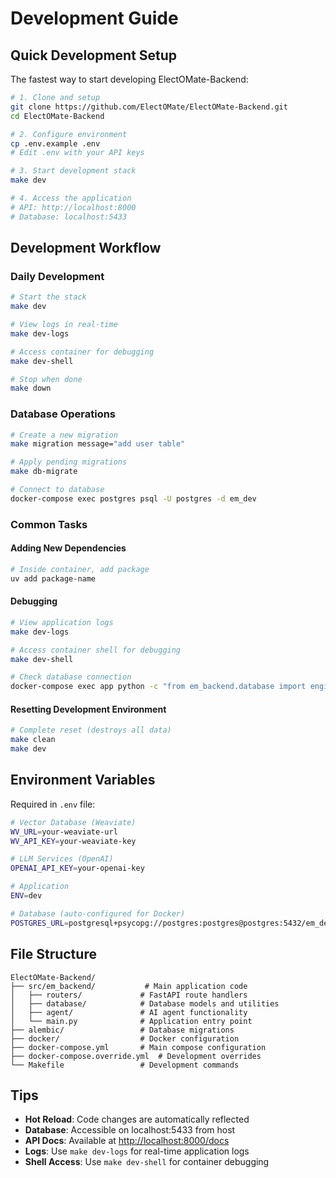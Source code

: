 # Development Guide

## Quick Development Setup

The fastest way to start developing ElectOMate-Backend:

```bash
# 1. Clone and setup
git clone https://github.com/ElectOMate/ElectOMate-Backend.git
cd ElectOMate-Backend

# 2. Configure environment  
cp .env.example .env
# Edit .env with your API keys

# 3. Start development stack
make dev

# 4. Access the application
# API: http://localhost:8000
# Database: localhost:5433
```

## Development Workflow

### Daily Development

```bash
# Start the stack
make dev

# View logs in real-time
make dev-logs

# Access container for debugging
make dev-shell

# Stop when done
make down
```

### Database Operations

```bash
# Create a new migration
make migration message="add user table"

# Apply pending migrations
make db-migrate

# Connect to database
docker-compose exec postgres psql -U postgres -d em_dev
```

### Common Tasks

#### Adding New Dependencies

```bash
# Inside container, add package
uv add package-name
```

#### Debugging

```bash
# View application logs
make dev-logs

# Access container shell for debugging
make dev-shell

# Check database connection
docker-compose exec app python -c "from em_backend.database import engine; print('DB OK')"
```

#### Resetting Development Environment

```bash
# Complete reset (destroys all data)
make clean
make dev
```

## Environment Variables

Required in `.env` file:

```bash
# Vector Database (Weaviate)
WV_URL=your-weaviate-url
WV_API_KEY=your-weaviate-key

# LLM Services (OpenAI)
OPENAI_API_KEY=your-openai-key

# Application
ENV=dev

# Database (auto-configured for Docker)
POSTGRES_URL=postgresql+psycopg://postgres:postgres@postgres:5432/em_dev
```

## File Structure

```text
ElectOMate-Backend/
├── src/em_backend/           # Main application code
│   ├── routers/             # FastAPI route handlers
│   ├── database/            # Database models and utilities
│   ├── agent/               # AI agent functionality
│   └── main.py              # Application entry point
├── alembic/                 # Database migrations
├── docker/                  # Docker configuration
├── docker-compose.yml       # Main compose configuration
├── docker-compose.override.yml  # Development overrides
└── Makefile                 # Development commands
```

## Tips

- **Hot Reload**: Code changes are automatically reflected
- **Database**: Accessible on localhost:5433 from host
- **API Docs**: Available at <http://localhost:8000/docs>
- **Logs**: Use `make dev-logs` for real-time application logs
- **Shell Access**: Use `make dev-shell` for container debugging
